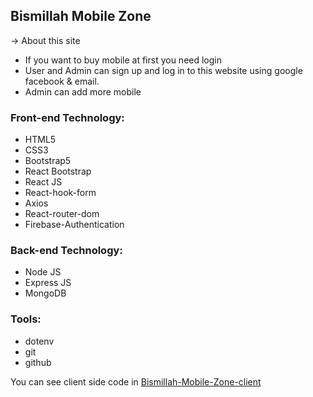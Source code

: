 ## Bismillah Mobile Zone

 -> About this site

- If you want to buy mobile at first you need login
- User and Admin can sign up and log in to this website using google facebook & email.
- Admin can add more mobile

### Front-end Technology:

- HTML5
- CSS3
- Bootstrap5
- React Bootstrap
- React JS
- React-hook-form
- Axios
- React-router-dom
- Firebase-Authentication

### Back-end Technology:

- Node JS
- Express JS
- MongoDB

### Tools:

- dotenv
- git
- github



You can see client side code in [Bismillah-Mobile-Zone-client](https://github.com/Porgramming-Hero-web-course/full-stack-client-farhan-nahid)
